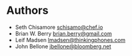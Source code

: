 # Authors
- Seth Chisamore <schisamo@chef.io>
- Brian W. Berry <brian.berry@gmail.com>
- Leif Madsen <lmadsen@thinkingphones.com>
- John Bellone <jbellone@bloomberg.net>
